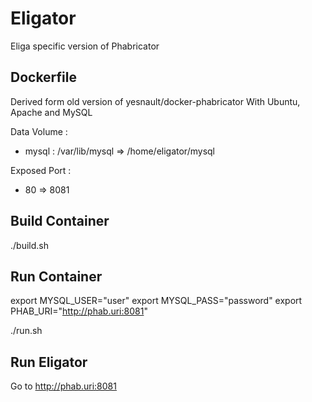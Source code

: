 Eligator
==================
Eliga specific version of Phabricator


Dockerfile
----------
Derived form old version of yesnault/docker-phabricator
With Ubuntu, Apache and MySQL

Data Volume :
- mysql : /var/lib/mysql => /home/eligator/mysql

Exposed Port :
- 80 => 8081


Build Container
---------------
./build.sh


Run Container
-------------
export MYSQL_USER="user"
export MYSQL_PASS="password"
export PHAB_URI="http://phab.uri:8081"

./run.sh



Run Eligator
---------------

Go to http://phab.uri:8081

